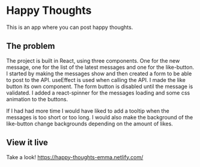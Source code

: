 # Happy Thoughts
This is an app where you can post happy thoughts.

## The problem

The project is built in React, using three components. One for the new message, one for the list of the latest messages and one for the like-button. I started by making the messages show and then created a form to be able to post to the API. useEffect is used when calling the API. I made the like button its own component. The form button is disabled until the message is validated.
I added a react-spinner for the messages loading and some css animation to the buttons.

If I had had more time I would have liked to add a tooltip when the messages is too short or too long. I would also make the background of the like-button change backgrounds depending on the amount of likes.

## View it live

Take a look! https://happy-thoughts-emma.netlify.com/
